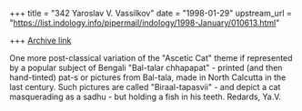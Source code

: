 +++
title = "342 Yaroslav V. Vassilkov"
date = "1998-01-29"
upstream_url = "https://list.indology.info/pipermail/indology/1998-January/010613.html"

+++
[Archive link](https://list.indology.info/pipermail/indology/1998-January/010613.html)

One more post-classical variation of the "Ascetic Cat" theme if represented
by a popular subject of Bengali "Bal-talar chhapapat" - printed (and then
hand-tinted) pat-s or pictures from Bal-tala, made in North Calcutta in the
last century. Such pictures are
called "Biraal-tapasvii" - and depict a cat masquerading as a sadhu - but
holding a fish in his teeth.
        Redards,
                        Ya.V.



